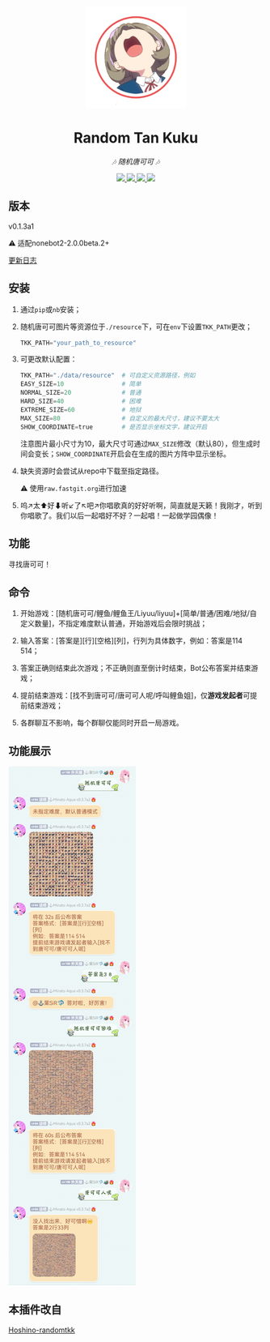 <div align="center">
    <img width="200" src="tkk_logo.png" alt="logo"></br>

# Random Tan Kuku

<!-- prettier-ignore-start -->
<!-- markdownlint-disable-next-line MD036 -->
_🎶 随机唐可可 🎶_
<!-- prettier-ignore-end -->

</div>
<p align="center">
  
  <a href="https://github.com/MinatoAquaCrews/nonebot_plugin_randomtkk/blob/main/LICENSE">
    <img src="https://img.shields.io/github/license/MinatoAquaCrews/nonebot_plugin_randomtkk?color=blue">
  </a>

  <a href="https://github.com/nonebot/nonebot2">
    <img src="https://img.shields.io/badge/nonebot2-2.0.0beta.2+-green">
  </a>

  <a href="https://github.com/MinatoAquaCrews/nonebot_plugin_randomtkk/releases/tag/v0.1.3a1">
    <img src="https://img.shields.io/github/v/release/MinatoAquaCrews/nonebot_plugin_randomtkk?color=orange">
  </a>

  <a href="https://www.codefactor.io/repository/github/MinatoAquaCrews/nonebot_plugin_randomtkk">
    <img src="https://img.shields.io/codefactor/grade/github/MinatoAquaCrews/nonebot_plugin_randomtkk/main?color=red">
  </a>
  
</p>

</p>

## 版本

v0.1.3a1

⚠ 适配nonebot2-2.0.0beta.2+

[更新日志](https://github.com/MinatoAquaCrews/nonebot_plugin_randomtkk/releases/tag/v0.1.3a1)

## 安装

1. 通过`pip`或`nb`安装；

2. 随机唐可可图片等资源位于`./resource`下，可在`env`下设置`TKK_PATH`更改；

    ```python
    TKK_PATH="your_path_to_resource"
    ```

3. 可更改默认配置：

    ```python
    TKK_PATH="./data/resource"  # 可自定义资源路径，例如
    EASY_SIZE=10                # 简单
    NORMAL_SIZE=20              # 普通
    HARD_SIZE=40                # 困难
    EXTREME_SIZE=60             # 地狱
    MAX_SIZE=80                 # 自定义的最大尺寸，建议不要太大
    SHOW_COORDINATE=true        # 是否显示坐标文字，建议开启
    ```

    注意图片最小尺寸为10，最大尺寸可通过`MAX_SIZE`修改（默认80），但生成时间会变长；`SHOW_COORDINATE`开启会在生成的图片方阵中显示坐标。
    
4. 缺失资源时会尝试从repo中下载至指定路径。

    ⚠ 使用`raw.fastgit.org`进行加速

5. 呜↗太⬆好⬇听↙了↖吧↗你唱歌真的好好听啊，简直就是天籁！我刚才，听到你唱歌了。我们以后一起唱好不好？一起唱！一起做学园偶像！

## 功能

寻找唐可可！

## 命令

1. 开始游戏：[随机唐可可/鲤鱼/鲤鱼王/Liyuu/liyuu]+[简单/普通/困难/地狱/自定义数量]，不指定难度默认普通，开始游戏后会限时挑战；

2. 输入答案：[答案是][行][空格][列]，行列为具体数字，例如：答案是114 514；

3. 答案正确则结束此次游戏；不正确则直至倒计时结束，Bot公布答案并结束游戏；

4. 提前结束游戏：[找不到唐可可/唐可可人呢/呼叫鲤鱼姐]，仅**游戏发起者**可提前结束游戏；

5. 各群聊互不影响，每个群聊仅能同时开启一局游戏。

## 功能展示

![tkk_display](tkk_display.jpg)

## 本插件改自

[Hoshino-randomtkk](https://github.com/kosakarin/hoshino_big_cockroach)
